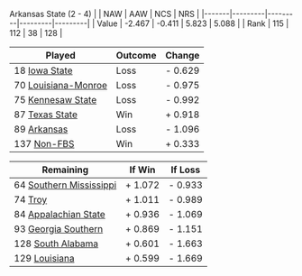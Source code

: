 Arkansas State (2 - 4)
|       |   NAW   |   AAW   |   NCS   |   NRS   |
|-------|---------|---------|---------|---------|
| Value |  -2.467 |  -0.411 |   5.823 |   5.088 |
| Rank  |     115 |     112 |      38 |     128 |

| Played                    | Outcome    |  Change  |
|---------------------------|------------|----------|
|  18 [Iowa State            ](IowaState.md)| Loss       | -  0.629 |
|  70 [Louisiana-Monroe      ](LouisianaMonroe.md)| Loss       | -  0.975 |
|  75 [Kennesaw State        ](KennesawState.md)| Loss       | -  0.992 |
|  87 [Texas State           ](TexasState.md)| Win        | +  0.918 |
|  89 [Arkansas              ](Arkansas.md)| Loss       | -  1.096 |
| 137 [Non-FBS               ](NonFBS.md)| Win        | +  0.333 |

| Remaining                 |  If Win  |  If Loss |
|---------------------------|----------|----------|
|  64 [Southern Mississippi  ](SouthernMississippi.md)| +  1.072 | -  0.933 |
|  74 [Troy                  ](Troy.md)| +  1.011 | -  0.989 |
|  84 [Appalachian State     ](AppalachianState.md)| +  0.936 | -  1.069 |
|  93 [Georgia Southern      ](GeorgiaSouthern.md)| +  0.869 | -  1.151 |
| 128 [South Alabama         ](SouthAlabama.md)| +  0.601 | -  1.663 |
| 129 [Louisiana             ](Louisiana.md)| +  0.599 | -  1.669 |

